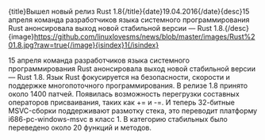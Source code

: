 {title}Вышел новый релиз Rust 1.8{/title}{date}19.04.2016{/date}{desc}15 апреля команда разработчиков языка системного программирования Rust анонсировала выход новой стабильной версии — Rust 1.8.{/desc}{image}https://github.com/linuxlovesms/news/blob/master/images/Rust%201.8.jpg?raw=true{/image}{isindex}1{/isindex}

15 апреля команда разработчиков языка системного программирования Rust анонсировала выход новой стабильной версии — Rust 1.8. Язык Rust фокусируется на безопасности, скорости и поддержке многопоточного программирования. 
В релизе 1.8 принято около 1400 патчей. Появилась возможность перегрузки составных операторов присваивания, таких как += и -=. И теперь 32-битные MSVC-сборки поддерживают размотку стека, это переводит платформу i686-pc-windows-msvc в класс 1. В категорию стабильных было переведено около 20 функций и методов.
